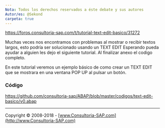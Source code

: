 ```yaml
---
Nota: Todos los derechos reservados a éste debate y sus autores
Autor/es: @Sekond
carpeta: true
---
```


https://foros.consultoria-sap.com/t/tutorial-text-edit-basico/31272

Muchas veces nos encontramos con problemas al mostrar o recibir textos largos, esto podría ser solucionado usando un TEXT EDIT
Esperando pueda ayudar a alguien les dejo el siguiente tutorial. Al finalizar anexo el codigo completo.

En este tutorial veremos un ejemplo básico de como crear un TEXT EDIT que se mostrara en una ventana POP UP al pulsar un botón.

### Código

https://github.com/consultoria-sap/ABAP/blob/master/codigos/text-edit-basico/v0.abap


***

Copyright © 2008-2018 - [www.Consultoria-SAP.com](http://www.Consultoria-SAP.com)

